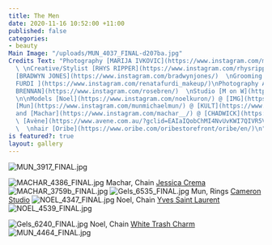```yaml
---
title: The Men
date: 2020-11-16 10:52:00 +11:00
published: false
categories:
- beauty
Main Image: "/uploads/MUN_4037_FINAL-d207ba.jpg"
Credits Text: "Photography [MARIJA IVKOVIC](https://www.instagram.com/marijaivkovic/)
  \ \nCreative/Stylist [RHYS RIPPER](https://www.instagram.com/rhysripper/)  \nGrooming
  [BRADWYN JONES](https://www.instagram.com/bradwynjones/)  \nGrooming Assistant [RENA
  FURDI ](https://www.instagram.com/renatafurdi_makeup/)\nPhotography Assistant [EMMA
  BRENNAN](https://www.instagram.com/rosebren/)  \nStudio [M on W](https://www.instagram.com/m__on__w/)
  \n\nModels [Noel](https://www.instagram.com/noelkuron/) @ [IMG](https://www.instagram.com/imgmodels/),
  [Mun](https://www.instagram.com/munmichaelmun/) @ [KULT](https://www.instagram.com/kultaustralia/)
  and [Machar](https://www.instagram.com/machar__/) @ [CHADWICK](https://www.instagram.com/chadwickmodels/)\n\n\nSkin
  \ [Avène](https://www.avene.com.au/?gclid=EAIaIQobChMI4NvUvKWI7QIVR5VLBR2law5xEAAYASAAEgIgiPD_BwE)
  \  \nhair [Oribe](https://www.oribe.com/oribestorefront/oribe/en/)\n"
is featured?: true
layout: gallery
---
```



![MUN_3917_FINAL.jpg](/uploads/MUN_3917_FINAL.jpg)

![MACHAR_4386_FINAL.jpg](/uploads/MACHAR_4386_FINAL.jpg)
Machar, Chain [Jessica Crema](https://www.instagram.com/jessica.crema/?hl=enhttps://www.instagram.com/jessica.crema/?hl=en)
![MACHAR_3759b_FINAL.jpg](/uploads/MACHAR_3759b_FINAL.jpg)
![Gels_6535_FINAL.jpg](/uploads/Gels_6535_FINAL.jpg)
Mun, Rings [Cameron Studio](https://www.instagram.com/cameronstudio/)
![NOEL_4347_FINAL.jpg](/uploads/NOEL_4347_FINAL.jpg)
Noel, Chain [Yves Saint Laurent](https://www.instagram.com/ysl/?hl=en)
![NOEL_4539_FINAL.jpg](/uploads/NOEL_4539_FINAL.jpg)

![Gels_6240_FINAL.jpg](/uploads/Gels_6240_FINAL.jpg)
Noel, Chain [White Trash Charm](https://www.instagram.com/whitetrashcharmsjewelry/)
![MUN_4464_FINAL.jpg](/uploads/MUN_4464_FINAL.jpg)



